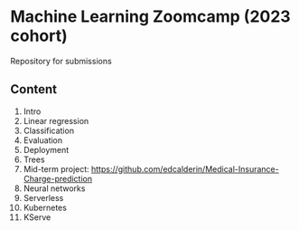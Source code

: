 # Machine Learning Zoomcamp (2023 cohort)

Repository for submissions

## Content

1. Intro
2. Linear regression
3. Classification
4. Evaluation
5. Deployment
6. Trees
7. Mid-term project: https://github.com/edcalderin/Medical-Insurance-Charge-prediction
8. Neural networks
9. Serverless
10. Kubernetes
11. KServe
